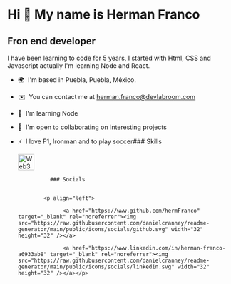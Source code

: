 Hi 👋 My name is Herman Franco
==============================

Fron end developer
------------------

I have been learning to code for 5 years, I started with Html, CSS and Javascript actually I'm learning Node and React.

*   🌍  I'm based in Puebla, Puebla, México.
*   ✉️  You can contact me at [herman.franco@devlabroom.com](mailto:herman.franco@devlabroom.com )
*   🧠  I'm learning Node
*   🤝  I'm open to collaborating on Interesting projects
*   ⚡  I love F1, Ironman and to play soccer### Skills<p align="left">
                                <a href="https://web3js.readthedocs.io/en/v1.7.1/#" target="_blank" rel="noreferrer"><img src="https://raw.githubusercontent.com/danielcranney/readme-generator/main/public/icons/skills/web3js-colored.svg" width="36" height="36" alt="Web3Js" /></a>
                    </p>
                    
                  ### Socials
                  
                  
                <p align="left">
                          
                      <a href="https://www.github.com/hermFranco" target="_blank" rel="noreferrer"><img src="https://raw.githubusercontent.com/danielcranney/readme-generator/main/public/icons/socials/github.svg" width="32" height="32" /></a>
                          
                      <a href="https://www.linkedin.com/in/herman-franco-a6933ab8" target="_blank" rel="noreferrer"><img src="https://raw.githubusercontent.com/danielcranney/readme-generator/main/public/icons/socials/linkedin.svg" width="32" height="32" /></a></p>
